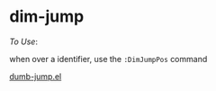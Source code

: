# dim-jump

*To Use*:

when over a identifier, use the `:DimJumpPos` command

[dumb-jump.el](https://github.com/jacktasia/dumb-jump)

